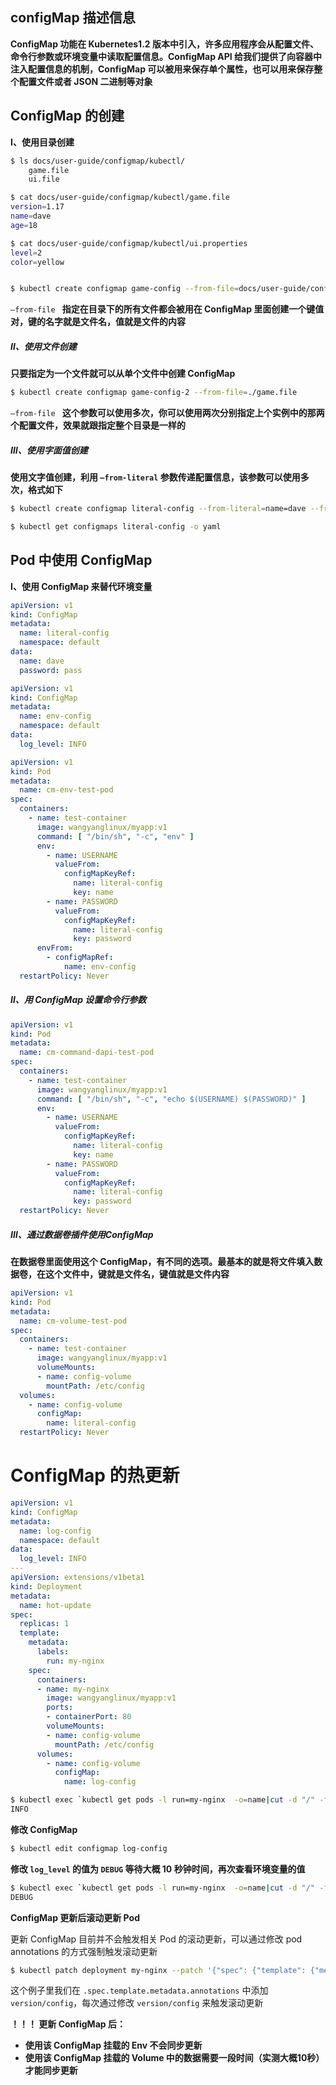 ## configMap 描述信息

**ConfigMap 功能在 Kubernetes1.2 版本中引入，许多应用程序会从配置文件、命令行参数或环境变量中读取配置信息。ConfigMap API 给我们提供了向容器中注入配置信息的机制，ConfigMap 可以被用来保存单个属性，也可以用来保存整个配置文件或者 JSON 二进制等对象**



## ConfigMap 的创建

**Ⅰ、使用目录创建**

```bash
$ ls docs/user-guide/configmap/kubectl/
    game.file
    ui.file

$ cat docs/user-guide/configmap/kubectl/game.file
version=1.17
name=dave
age=18

$ cat docs/user-guide/configmap/kubectl/ui.properties
level=2
color=yellow


$ kubectl create configmap game-config --from-file=docs/user-guide/configmap/kubectl
```

`—from-file ` **指定在目录下的所有文件都会被用在 ConfigMap 里面创建一个键值对，键的名字就是文件名，值就是文件的内容**



##### Ⅱ、使用文件创建

**只要指定为一个文件就可以从单个文件中创建 ConfigMap**

```bash
$ kubectl create configmap game-config-2 --from-file=./game.file
```

`—from-file ` **这个参数可以使用多次，你可以使用两次分别指定上个实例中的那两个配置文件，效果就跟指定整个目录是一样的**



##### Ⅲ、使用字面值创建

**使用文字值创建，利用 `—from-literal` 参数传递配置信息，该参数可以使用多次，格式如下**

```bash
$ kubectl create configmap literal-config --from-literal=name=dave --from-literal=password=pass

$ kubectl get configmaps literal-config -o yaml
```



## Pod 中使用 ConfigMap

**Ⅰ、使用 ConfigMap 来替代环境变量**

```yaml
apiVersion: v1
kind: ConfigMap
metadata:
  name: literal-config
  namespace: default
data:
  name: dave
  password: pass
```

```yaml
apiVersion: v1
kind: ConfigMap
metadata:
  name: env-config
  namespace: default
data:
  log_level: INFO
```

```yaml
apiVersion: v1
kind: Pod
metadata:
  name: cm-env-test-pod
spec:
  containers:
    - name: test-container
      image: wangyanglinux/myapp:v1
      command: [ "/bin/sh", "-c", "env" ]
      env:
        - name: USERNAME
          valueFrom:
            configMapKeyRef:
              name: literal-config
              key: name
        - name: PASSWORD
          valueFrom:
            configMapKeyRef:
              name: literal-config
              key: password
      envFrom:
        - configMapRef:
            name: env-config
  restartPolicy: Never
```



##### Ⅱ、**用 ConfigMap 设置命令行参数**

```yaml
apiVersion: v1
kind: Pod
metadata:
  name: cm-command-dapi-test-pod
spec:
  containers:
    - name: test-container
      image: wangyanglinux/myapp:v1
      command: [ "/bin/sh", "-c", "echo $(USERNAME) $(PASSWORD)" ]
      env:
        - name: USERNAME
          valueFrom:
            configMapKeyRef:
              name: literal-config
              key: name
        - name: PASSWORD
          valueFrom:
            configMapKeyRef:
              name: literal-config
              key: password
  restartPolicy: Never
```



##### Ⅲ、**通过数据卷插件使用ConfigMap**

**在数据卷里面使用这个 ConfigMap，有不同的选项。最基本的就是将文件填入数据卷，在这个文件中，键就是文件名，键值就是文件内容**

```yaml
apiVersion: v1
kind: Pod
metadata:
  name: cm-volume-test-pod
spec:
  containers:
    - name: test-container
      image: wangyanglinux/myapp:v1
      volumeMounts:
      - name: config-volume
        mountPath: /etc/config
  volumes:
    - name: config-volume
      configMap:
        name: literal-config
  restartPolicy: Never
```



# ConfigMap 的热更新

```yaml
apiVersion: v1
kind: ConfigMap
metadata:
  name: log-config
  namespace: default
data:
  log_level: INFO
---
apiVersion: extensions/v1beta1
kind: Deployment
metadata:
  name: hot-update
spec:
  replicas: 1
  template:
    metadata:
      labels:
        run: my-nginx
    spec:
      containers:
      - name: my-nginx
        image: wangyanglinux/myapp:v1
        ports:
        - containerPort: 80
        volumeMounts:
        - name: config-volume
          mountPath: /etc/config
      volumes:
        - name: config-volume
          configMap:
            name: log-config
```

```bash
$ kubectl exec `kubectl get pods -l run=my-nginx  -o=name|cut -d "/" -f2` cat /etc/config/log_level
INFO
```

**修改 ConfigMap**

```bash
$ kubectl edit configmap log-config
```

**修改 `log_level` 的值为 `DEBUG`  等待大概 10 秒钟时间，再次查看环境变量的值**

```bash
$ kubectl exec `kubectl get pods -l run=my-nginx  -o=name|cut -d "/" -f2` cat /tmp/log_level
DEBUG
```

<!--！！！ 特别注意 configMap 如果以 ENV 的方式挂载至容器，修改 configMap 并不会实现热更新-->

**ConfigMap 更新后滚动更新 Pod**

更新 ConfigMap 目前并不会触发相关 Pod 的滚动更新，可以通过修改 pod annotations 的方式强制触发滚动更新

```bash
$ kubectl patch deployment my-nginx --patch '{"spec": {"template": {"metadata": {"annotations": {"version/config": "20190411" }}}}}'
```

这个例子里我们在 `.spec.template.metadata.annotations` 中添加 `version/config`，每次通过修改 `version/config` 来触发滚动更新



**！！！ 更新 ConfigMap 后：**

- **使用该 ConfigMap 挂载的 Env 不会同步更新**
- **使用该 ConfigMap 挂载的 Volume 中的数据需要一段时间（实测大概10秒）才能同步更新**


